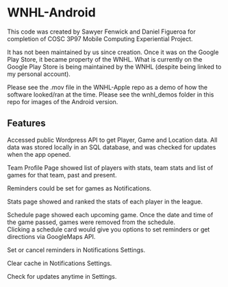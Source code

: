 # WNHL-Android

This code was created by Sawyer Fenwick and Daniel Figueroa for completion of COSC 3P97 Mobile Computing Experiential Project.  

It has not been maintained by us since creation. Once it was on the Google Play Store, it became property of the WNHL. What is currently on the Google Play Store is being maintained by the WNHL (despite being linked to my personal account).  

Please see the .mov file in the WNHL-Apple repo as a demo of how the software looked/ran at the time. Please see the wnhl_demos folder in this repo for images of the Android version.  

## Features  

Accessed public Wordpress API to get Player, Game and Location data. All data was stored locally in an SQL database, and was checked for updates when the app opened.  

Team Profile Page showed list of players with stats, team stats and list of games for that team, past and present.  

Reminders could be set for games as Notifications.  

Stats page showed and ranked the stats of each player in the league.  

Schedule page showed each upcoming game. Once the date and time of the game passed, games were removed from the schedule.  
Clicking a schedule card would give you options to set reminders or get directions via GoogleMaps API.  

Set or cancel reminders in Notifications Settings.  

Clear cache in Notifications Settings.  

Check for updates anytime in Settings. 
